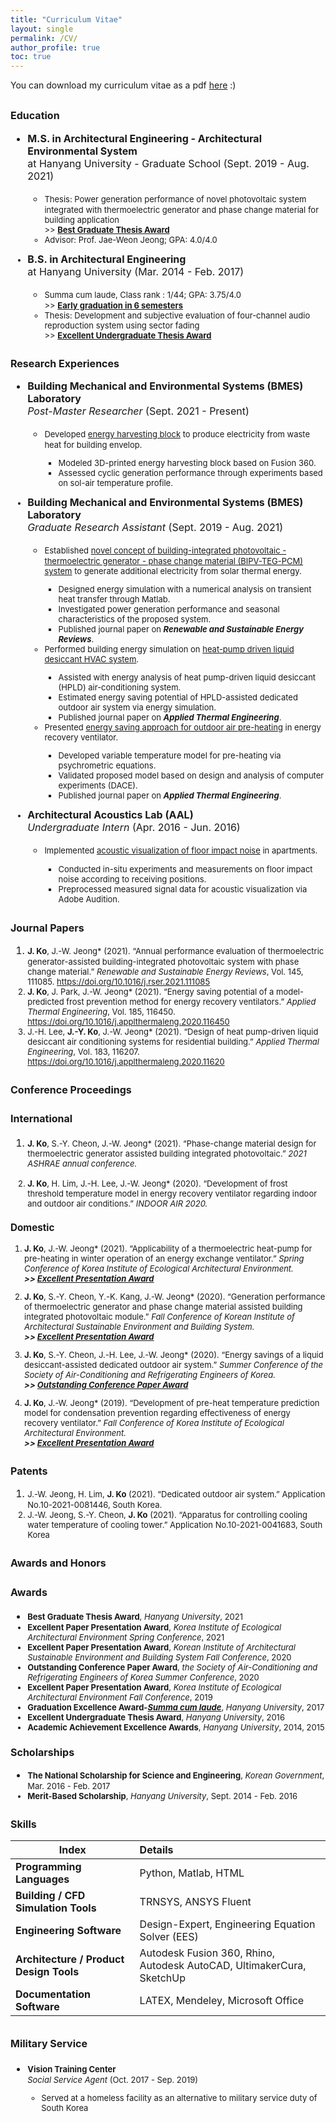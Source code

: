 ```yaml
---
title: "Curriculum Vitae"
layout: single
permalink: /CV/
author_profile: true
toc: true
---
```


You can download my curriculum vitae as a pdf [here](https://github.com/jyko-arc/jyko-arc.github.io/blob/main/assets/pdfs/CV_JinyoungKo.pdf) :)

## <font size=3>Education

- <font size=3><b>M.S. in Architectural Engineering - Architectural Environmental System</b><br/>at Hanyang University - Graduate School (Sept. 2019 - Aug. 2021)
  -  <font size=2>Thesis: Power generation performance of novel photovoltaic system integrated with thermoelectric generator and phase change material for building application<br/>>> <u><b>Best Graduate Thesis Award</b></u>
  - <font size=2>Advisor: Prof. Jae-Weon Jeong; GPA: 4.0/4.0
  
- <font size=3><b>B.S. in Architectural Engineering</b><br/>at Hanyang University (Mar. 2014 - Feb. 2017)
  - <font size=2>Summa cum laude, Class rank : 1/44; GPA: 3.75/4.0 <br/>>> <u><b>Early graduation in 6 semesters</b></u>
  - <font size=2>Thesis: Development and subjective evaluation of four-channel audio reproduction system using sector fading <br/>>> <u><b>Excellent Undergraduate Thesis Award</b></u>

## <font size=3>Research Experiences
- <font size=3><b>Building Mechanical and Environmental Systems (BMES) Laboratory</b> <br/><i>Post-Master Researcher</i> (Sept. 2021 - Present)
  - <font size=2>Developed <u>energy harvesting block</u> to produce electricity from waste heat for building envelop.
    - <font size=2>Modeled 3D-printed energy harvesting block based on Fusion 360.
    - <font size=2>Assessed cyclic generation performance through experiments based on sol-air temperature profile.

- <font size=3><b>Building Mechanical and Environmental Systems (BMES) Laboratory</b> <br/>  <i>Graduate Research Assistant</i> (Sept. 2019 - Aug. 2021)
  - <font size=2>Established <u>novel concept of building-integrated photovoltaic - thermoelectric generator - phase change material (BIPV-TEG-PCM) system</u> to generate additional electricity from solar thermal energy.
    - <font size=2>Designed energy simulation with a numerical analysis on transient heat transfer through Matlab.
    - <font size=2>Investigated power generation performance and seasonal characteristics of the proposed system.
    - <font size=2>Published journal paper on <b><i>Renewable and Sustainable Energy Reviews</i></b>.
  - <font size=2>Performed building energy simulation on <u>heat-pump driven liquid desiccant HVAC system</u>.
    - <font size=2>Assisted with energy analysis of heat pump-driven liquid desiccant (HPLD) air-conditioning system.
    - <font size=2>Estimated energy saving potential of HPLD-assisted dedicated outdoor air system via energy simulation.
    - <font size=2>Published journal paper on <b><i>Applied Thermal Engineering</i></b>.
  - <font size=2>Presented <u>energy saving approach for outdoor air pre-heating</u> in energy recovery ventilator.
    - <font size=2>Developed variable temperature model for pre-heating via psychrometric equations.
    - <font size=2>Validated proposed model based on design and analysis of computer experiments (DACE).
    - <font size=2>Published journal paper on <b><i>Applied Thermal Engineering</i></b>.
  
- <font size=3><b>Architectural Acoustics Lab (AAL)</b><br/>  *Undergraduate Intern* (Apr. 2016 - Jun. 2016)
  - <font size=2>Implemented <u>acoustic visualization of floor impact noise</u> in apartments.
    - <font size=2>Conducted in-situ experiments and measurements on floor impact noise according to receiving positions.
    - <font size=2>Preprocessed measured signal data for acoustic visualization via Adobe Audition.


## <font size=3>Journal Papers

1. <font size=2><b>J. Ko</b>, J.-W. Jeong* (2021). “Annual performance evaluation of thermoelectric generator-assisted building-integrated photovoltaic system with phase change material.” <i>Renewable and Sustainable Energy Reviews</i>, 
    Vol. 145, 111085. <a href>https://doi.org/10.1016/j.rser.2021.111085</a>
2. <font size=2><b>J. Ko</b>, J. Park, J.-W. Jeong* (2021). “Energy saving potential of a model-predicted frost prevention method for energy recovery ventilators.” <i>Applied Thermal Engineering</i>, Vol. 185, 116450. <a href>https://doi.org/10.1016/j.applthermaleng.2020.116450</a>
3. <font size=2>J.-H. Lee, <b>J.-Y. Ko</b>, J.-W. Jeong* (2021). “Design of heat pump-driven liquid desiccant air conditioning systems for residential building.” <i>Applied Thermal Engineering</i>, Vol. 183, 116207. <a href>https://doi.org/10.1016/j.applthermaleng.2020.11620</a>

## <font size=3>Conference Proceedings

### <font size=3>International

1. <font size=2><b>J. Ko</b>, S.-Y. Cheon, J.-W. Jeong* (2021). “Phase-change material design for thermoelectric generator assisted building integrated photovoltaic.” <i>2021 ASHRAE annual conference.</i>

2. <font size=2><b>J. Ko</b>, H. Lim, J.-H. Lee, J.-W. Jeong* (2020). “Development of frost threshold temperature model in energy recovery ventilator regarding indoor and outdoor air conditions.” <i>INDOOR AIR 2020.</i>

### Domestic

1. <font size=2><b>J. Ko</b>, J.-W. Jeong* (2021). “Applicability of a thermoelectric heat-pump for pre-heating in winter operation of an energy exchange ventilator.” <i>Spring Conference of Korea Institute of Ecological Architectural Environment.</i> <br/><b><i>>> <u>Excellent Presentation Award</u></i></b>

2. <font size=2><b>J. Ko</b>, S.-Y. Cheon, Y.-K. Kang, J.-W. Jeong* (2020). “Generation performance of thermoelectric generator and phase change material assisted building integrated photovoltaic module.” <i>Fall Conference of Korean Institute of Architectural Sustainable Environment and Building System.</i><br/><b><i>>> <u>Excellent Presentation Award</u></i></b>

3. <font size=2><b>J. Ko</b>, S.-Y. Cheon, J.-H. Lee, J.-W. Jeong* (2020). “Energy savings of a liquid desiccant-assisted dedicated outdoor air system.” <i>Summer Conference of the Society of Air-Conditioning and Refrigerating Engineers of Korea.</i><br/><b><i>>> <u>Outstanding Conference Paper Award</u></i></b>

4. <font size=2><b>J. Ko</b>, J.-W. Jeong* (2019). “Development of pre-heat temperature prediction model for condensation prevention regarding effectiveness of energy recovery ventilator.” <i>Fall Conference of Korea Institute of Ecological Architectural Environment.</i> <br/><b><i>>> <u>Excellent Presentation Award</u></i></b>

   

## <font size=3>Patents

1. <font size=2>J.-W. Jeong, H. Lim, <b>J. Ko</b> (2021). “Dedicated outdoor air system.” Application No.10-2021-0081446, South Korea.
2. <font size=2>J.-W. Jeong, S.-Y. Cheon, <b>J. Ko</b> (2021). “Apparatus for controlling cooling water temperature of cooling tower.” Application No.10-2021-0041683, South Korea



## <font size=3>Awards and Honors

### <font size=3>Awards

- <font size=2><b>Best Graduate Thesis Award</b>, <i>Hanyang University</i>, 2021
- <font size=2><b>Excellent Paper Presentation Award</b>, <i>Korea Institute of Ecological Architectural Environment Spring Conference</i>, 2021
- <font size=2><b>Excellent Paper Presentation Award</b>, <i>Korean Institute of Architectural Sustainable Environment and Building System Fall Conference</i>, 2020
- <font size=2><b>Outstanding Conference Paper Award</b>, <i>the Society of Air-Conditioning and Refrigerating Engineers of Korea Summer Conference</i>, 2020
- <font size=2><b>Excellent Paper Presentation Award</b>, <i>Korea Institute of Ecological Architectural Environment Fall Conference</i>, 2019
- <font size=2><b>Graduation Excellence Award-<i><u>Summa cum laude</u></i></b>, <i>Hanyang University</i>, 2017
- <font size=2><b>Excellent Undergraduate Thesis Award</b>, <i>Hanyang University</i>, 2016
- <font size=2><b>Academic Achievement Excellence Awards</b>, <i>Hanyang University</i>, 2014, 2015

### <font size=3>Scholarships

- <font size=2><b>The National Scholarship for Science and Engineering</b>, <i>Korean Government</i>, Mar. 2016 - Feb. 2017
- <font size=2><b>Merit-Based Scholarship</b>, <i>Hanyang University</i>, Sept. 2014 - Feb. 2016



## <font size=3>Skills

| Index                                    | Details                                                      |
| ---------------------------------------- | :----------------------------------------------------------- |
| **Programming  Languages**               | Python, Matlab, HTML                                         |
| **Building / CFD  Simulation Tools**     | TRNSYS, ANSYS Fluent                                         |
| **Engineering  Software**                | Design-Expert, Engineering  Equation Solver (EES)            |
| **Architecture /  Product Design Tools** | Autodesk Fusion 360, Rhino, Autodesk  AutoCAD, UltimakerCura, SketchUp |
| **Documentation Software**               | LATEX, Mendeley, Microsoft Office                            |

## <font size=3>Military Service

- <font size=2><b>Vision Training Center</b><br/><i>Social Service Agent</i> (Oct. 2017 - Sep. 2019)
  - <font size=2>Served at a homeless facility as an alternative to military  service duty of South Korea  
